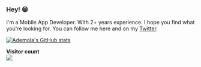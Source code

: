 ### Hey! 😁
I'm a Mobile App Developer.
With 2+ years experience. I hope you find what you're looking for.
You can follow me here and on my [Twitter](https://twitter.com/demmss_).

[![Ademola's GitHub stats](https://github-readme-stats.vercel.app/api?username=demolaf)](https://github.com/anuraghazra/github-readme-stats)

<p align="left">
<b>Visitor count</b>
<br><img src="https://profile-counter.glitch.me/demolaf/count.svg" />
</p>

<!--
**demolaf/demolaf** is a ✨ _special_ ✨ repository because its `README.md` (this file) appears on your GitHub profile.

Here are some ideas to get you started:

- 🔭 I’m currently working on ...
- 🌱 I’m currently learning ...
- 👯 I’m looking to collaborate on ...
- 🤔 I’m looking for help with ...
- 💬 Ask me about ...
- 📫 How to reach me: ...
- 😄 Pronouns: ...
- ⚡ Fun fact: ...
-->

